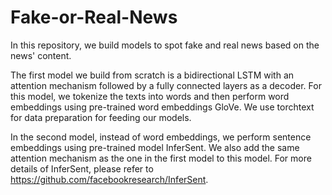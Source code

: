 # Fake-or-Real-News

In this repository, we build models to spot fake and real news based on the news' content.

The first model we build from scratch is a bidirectional LSTM with an attention mechanism followed by a fully connected layers as a decoder. For this model, we tokenize the texts into words and then perform word embeddings using pre-trained word embeddings GloVe. We use torchtext for data preparation for feeding our models.

In the second model, instead of word embeddings, we perform sentence embeddings using pre-trained model InferSent. We also add the same attention mechanism as the one in the first model to this model. For more details of InferSent, please refer to https://github.com/facebookresearch/InferSent.
